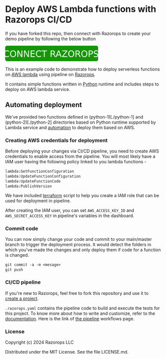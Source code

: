 # Deploy AWS Lambda functions with Razorops CI/CD 


If you have forked this repo, then connect with Razorops to create your demo pipeline by following the below button

[![Connect](https://github.com/razorops-public/images/blob/main/connect_with_github.svg)](https://dashboard.razorops.com/get-github-installation-link-for-org)

This is an example code to demonstrate how to deploy serverless functions on [AWS lambda][1] using pipeline on [Razorops](https://docs.razorops.com/).

It contains simple functions written in [Python](https://docs.aws.amazon.com/lambda/latest/dg/lambda-python.html) runtime and includes steps to deploy on AWS lambda service. 

## Automating deployment 

We've provided two functions defined in (python-1)[./python-1] and (python-2)[./python-2] directories based on Python runtime supported by Lambda service and [automation](./razorops.yaml) to deploy them based on AWS. 

### Creating AWS credentials for deployment

Before deploying your changes via CI/CD pipeline, you need to create AWS credentials to enable access from the pipeline. You will most likely have a IAM user having the following policy linked to you lambda functions - 

```
lambda:GetFunctionConfiguration
lambda:UpdateFunctionConfiguration
lambda:UpdateFunctionCode
lambda:PublishVersion
```

We have included [terraform](./terraform/) script to help you create a IAM role that can be used for deployment in pipeline.

After creating the IAM user, you can set `AWS_ACCESS_KEY_ID` and `AWS_SECRET_ACCESS_KEY` in pipeline's variables in the dashboard.

### Commit code

You can now simply change your code and commit to your main/master branch to trigger the deployment process. It would detect the folders in which you've made the changes and only deploy them if code for a function is changed.

    git commit -a -m <mesage>
    git push


### CI/CD pipeline

If you're new to Razorops, feel free to fork this repository and use it to [create a project](https://docs.razorops.com/getting_started/).

`.razorops.yaml` contains the pipeline code to build and execute the tests for this project. To know more about how to write and customize, refer to the [documentation](https://docs.razorops.com). Here is the link of [the pipeline](https://dashboard.razorops.com/apps/weathered-frost-6792687//workflows) workflows page.

### License

Copyright (c) 2024 Razorops LLC

Distributed under the MIT License. See the file LICENSE.md.

[1]: https://aws.amazon.com/lambda/
